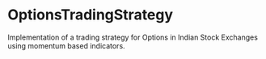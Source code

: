 # OptionsTradingStrategy
 Implementation of a trading strategy for Options in Indian Stock Exchanges using momentum based indicators.
